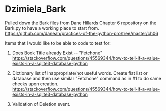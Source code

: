 # Dzimiela_Bark
Pulled down the Bark files from Dane Hillards Chapter 6 repository on the Bark.py to have a working place to start from. 
https://github.com/daneah/practices-of-the-python-pro/tree/master/ch06

Items that I would like to be able to code to test for:

1. Does Book Title already Exist -- "Fetchone"
https://stackoverflow.com/questions/45569344/how-to-tell-if-a-value-exists-in-a-sqlite3-database-python

2. Dictionary list of Inappropriate/not useful words.
Create flat list or database and then use similar "Fetchone" command as in #1 to do same checks upon creation.
https://stackoverflow.com/questions/45569344/how-to-tell-if-a-value-exists-in-a-sqlite3-database-python

3. Validation of Deletion event.
